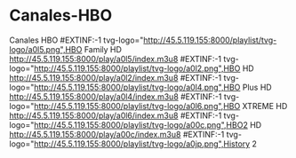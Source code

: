# Canales-HBO
Canales HBO
#EXTINF:-1 tvg-logo="http://45.5.119.155:8000/playlist/tvg-logo/a0l5.png",HBO Family HD
http://45.5.119.155:8000/play/a0l5/index.m3u8
#EXTINF:-1 tvg-logo="http://45.5.119.155:8000/playlist/tvg-logo/a0l2.png",HBO HD
http://45.5.119.155:8000/play/a0l2/index.m3u8
#EXTINF:-1 tvg-logo="http://45.5.119.155:8000/playlist/tvg-logo/a0l4.png",HBO Plus HD
http://45.5.119.155:8000/play/a0l4/index.m3u8
#EXTINF:-1 tvg-logo="http://45.5.119.155:8000/playlist/tvg-logo/a0l6.png",HBO XTREME HD
http://45.5.119.155:8000/play/a0l6/index.m3u8
#EXTINF:-1 tvg-logo="http://45.5.119.155:8000/playlist/tvg-logo/a00c.png",HBO2 HD
http://45.5.119.155:8000/play/a00c/index.m3u8
#EXTINF:-1 tvg-logo="http://45.5.119.155:8000/playlist/tvg-logo/a0jp.png",History 2
